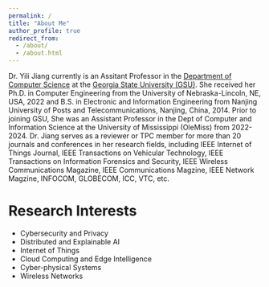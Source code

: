 ```yaml
---
permalink: /
title: "About Me"
author_profile: true
redirect_from: 
  - /about/
  - /about.html
---
```

Dr. Yili Jiang currently is an Assitant Professor in the [Department of Computer Science](https://csds.gsu.edu/) at the [Georgia State University (GSU)](https://www.gsu.edu/). She received her Ph.D. in Computer Engineering from the University of Nebraska-Lincoln, NE, USA, 2022 and B.S. in Electronic and Information Engineering from Nanjing University of Posts and Telecommunications, Nanjing, China, 2014. Prior to joining GSU, She was an Assistant Professor in the Dept of Computer and Information Science at the University of Mississippi (OleMiss) from 2022-2024. Dr. Jiang serves as a reviewer or TPC member for more than 20 journals and conferences in her research fields, including IEEE Internet of Things Journal, IEEE Transactions on Vehicular Technology, IEEE Transactions on Information Forensics and Security, IEEE Wireless Communications Magazine, IEEE Communications Magzine, IEEE Network Magzine, INFOCOM, GLOBECOM, ICC, VTC, etc.      

Research Interests  
======
- Cybersecurity and Privacy
- Distributed and Explainable AI
- Internet of Things
- Cloud Computing and Edge Intelligence
- Cyber-physical Systems
- Wireless Networks


